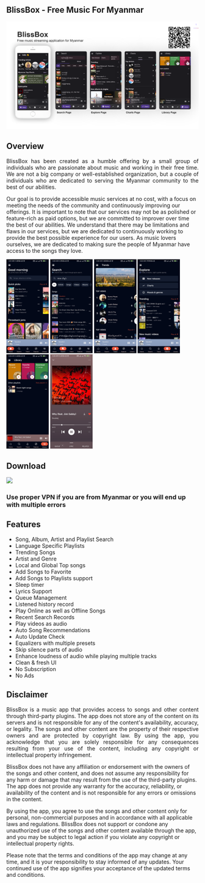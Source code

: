 ## BlissBox - Free Music For Myanmar
![Repo Banner](https://github.com/Romanbot4/bliss_box_public/blob/master/screenshots/banner.png?raw=true)

## Overview
<p align="justify">
BlissBox has been created as a humble offering by a small group of individuals who are passionate about music and working in their free time. We are not a big company or well-established organization, but a couple of individuals who are dedicated to serving the Myanmar community to the best of our abilities.

Our goal is to provide accessible music services at no cost, with a focus on meeting the needs of the community and continuously improving our offerings. It is important to note that our services may not be as polished or feature-rich as paid options, but we are committed to improver over time the best of our abilities. We understand that there may be limitations and flaws in our services, but we are dedicated to continuously working to provide the best possible experience for our users. As music lovers ourselves, we are dedicated to making sure the people of Myanmar have access to the songs they love.
</p>

<img src="https://github.com/Romanbot4/bliss_box_public/blob/master/screenshots/screenshot01.jpg?raw=true" alt="screenshot1" width="22%"></img>
<img src="https://github.com/Romanbot4/bliss_box_public/blob/master/screenshots/screenshot02.jpg?raw=true" alt="screenshot2" width="22%"></img>
<img src="https://github.com/Romanbot4/bliss_box_public/blob/master/screenshots/screenshot03.jpg?raw=true" alt="screenshot3" width="22%"></img>
<img src="https://github.com/Romanbot4/bliss_box_public/blob/master/screenshots/screenshot04.jpg?raw=true" alt="screenshot4" width="22%"></img>
<img src="https://github.com/Romanbot4/bliss_box_public/blob/master/screenshots/screenshot05.jpg?raw=true" alt="screenshot5" width="22%"></img>
<img src="https://github.com/Romanbot4/bliss_box_public/blob/master/screenshots/screenshot06.jpg?raw=true" alt="screenshot6" width="22%"></img>


## Download
<p align="left">
  <a href="https://github.com/Romanbot4/bliss_box_public/releases/download/v0.6.0/BlissBox-v0.6.0-beta-universal-release.apk" download>
    <img src="https://img.shields.io/github/downloads/Romanbot4/bliss_box_public/total?color=green&label=Download%20For%20Android">
  </a>
</p>

### Use proper VPN if you are from Myanmar or you will end up with multiple errors

## Features
- Song, Album, Artist and Playlist Search
- Language Specific Playlists
- Trending Songs
- Artist and Genre
- Local and Global Top songs
- Add Songs to Favorite
- Add Songs to Playlists support
- Sleep timer
- Lyrics Support
- Queue Management
- Listened history record
- Play Online as well as Offline Songs
- Recent Search Records
- Play videos as audio
- Auto Song Recommendations
- Auto Update Check
- Equalizers with multiple presets
- Skip silence parts of audio
- Enhance loudness of audio while playing multiple tracks
- Clean & fresh UI
- No Subscription
- No Ads


## Disclaimer
<p align="justify">
BlissBox is a music app that provides access to songs and other content through third-party plugins. The app does not store any of the content on its servers and is not responsible for any of the content's availability, accuracy, or legality. The songs and other content are the property of their respective owners and are protected by copyright law. By using the app, you acknowledge that you are solely responsible for any consequences resulting from your use of the content, including any copyright or intellectual property infringement.

BlissBox does not have any affiliation or endorsement with the owners of the songs and other content, and does not assume any responsibility for any harm or damage that may result from the use of the third-party plugins. The app does not provide any warranty for the accuracy, reliability, or availability of the content and is not responsible for any errors or omissions in the content.

By using the app, you agree to use the songs and other content only for personal, non-commercial purposes and in accordance with all applicable laws and regulations. BlissBox does not support or condone any unauthorized use of the songs and other content available through the app, and you may be subject to legal action if you violate any copyright or intellectual property rights.

Please note that the terms and conditions of the app may change at any time, and it is your responsibility to stay informed of any updates. Your continued use of the app signifies your acceptance of the updated terms and conditions.
</p>